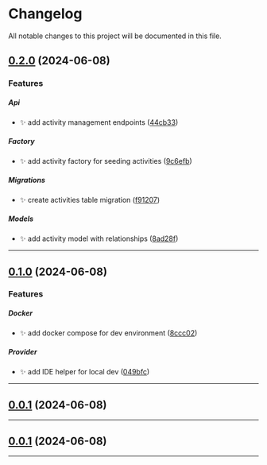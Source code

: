 <!--- BEGIN HEADER -->
# Changelog

All notable changes to this project will be documented in this file.
<!--- END HEADER -->

## [0.2.0](#) (2024-06-08)

### Features


##### Api

* :sparkles: add activity management endpoints ([44cb33](#))

##### Factory

* :sparkles: add activity factory for seeding activities ([9c6efb](#))

##### Migrations

* :sparkles: create activities table migration ([f91207](#))

##### Models

* :sparkles: add activity model with relationships ([8ad28f](#))


---

## [0.1.0](#) (2024-06-08)

### Features


##### Docker

* :sparkles: add docker compose for dev environment ([8ccc02](#))

##### Provider

* :sparkles: add IDE helper for local dev ([049bfc](#))


---

## [0.0.1](#) (2024-06-08)


---

## [0.0.1](#) (2024-06-08)


---

